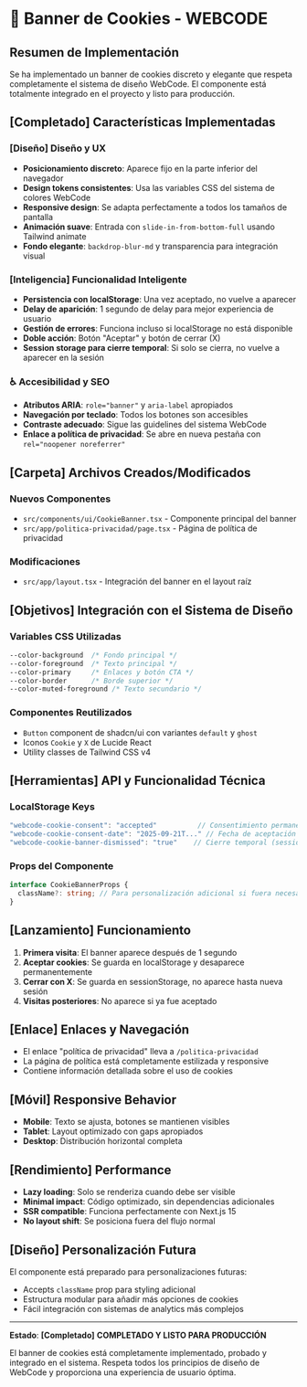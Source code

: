 # 🍪 Banner de Cookies - WEBCODE

## Resumen de Implementación

Se ha implementado un banner de cookies discreto y elegante que respeta completamente el sistema de diseño WebCode. El componente está totalmente integrado en el proyecto y listo para producción.

## **[Completado]** Características Implementadas

### **[Diseño]** Diseño y UX

- **Posicionamiento discreto**: Aparece fijo en la parte inferior del navegador
- **Design tokens consistentes**: Usa las variables CSS del sistema de colores WebCode
- **Responsive design**: Se adapta perfectamente a todos los tamaños de pantalla
- **Animación suave**: Entrada con `slide-in-from-bottom-full` usando Tailwind animate
- **Fondo elegante**: `backdrop-blur-md` y transparencia para integración visual

### **[Inteligencia]** Funcionalidad Inteligente

- **Persistencia con localStorage**: Una vez aceptado, no vuelve a aparecer
- **Delay de aparición**: 1 segundo de delay para mejor experiencia de usuario
- **Gestión de errores**: Funciona incluso si localStorage no está disponible
- **Doble acción**: Botón "Aceptar" y botón de cerrar (X)
- **Session storage para cierre temporal**: Si solo se cierra, no vuelve a aparecer en la sesión

### ♿ Accesibilidad y SEO

- **Atributos ARIA**: `role="banner"` y `aria-label` apropiados
- **Navegación por teclado**: Todos los botones son accesibles
- **Contraste adecuado**: Sigue las guidelines del sistema WebCode
- **Enlace a política de privacidad**: Se abre en nueva pestaña con `rel="noopener noreferrer"`

## **[Carpeta]** Archivos Creados/Modificados

### Nuevos Componentes

- `src/components/ui/CookieBanner.tsx` - Componente principal del banner
- `src/app/politica-privacidad/page.tsx` - Página de política de privacidad

### Modificaciones

- `src/app/layout.tsx` - Integración del banner en el layout raíz

## **[Objetivos]** Integración con el Sistema de Diseño

### Variables CSS Utilizadas

```css
--color-background  /* Fondo principal */
--color-foreground  /* Texto principal */
--color-primary     /* Enlaces y botón CTA */
--color-border      /* Borde superior */
--color-muted-foreground /* Texto secundario */
```

### Componentes Reutilizados

- `Button` component de shadcn/ui con variantes `default` y `ghost`
- Iconos `Cookie` y `X` de Lucide React
- Utility classes de Tailwind CSS v4

## **[Herramientas]** API y Funcionalidad Técnica

### LocalStorage Keys

```typescript
"webcode-cookie-consent": "accepted"          // Consentimiento permanente
"webcode-cookie-consent-date": "2025-09-21T..." // Fecha de aceptación
"webcode-cookie-banner-dismissed": "true"    // Cierre temporal (sessionStorage)
```

### Props del Componente

```typescript
interface CookieBannerProps {
  className?: string; // Para personalización adicional si fuera necesaria
}
```

## **[Lanzamiento]** Funcionamiento

1. **Primera visita**: El banner aparece después de 1 segundo
2. **Aceptar cookies**: Se guarda en localStorage y desaparece permanentemente
3. **Cerrar con X**: Se guarda en sessionStorage, no aparece hasta nueva sesión
4. **Visitas posteriores**: No aparece si ya fue aceptado

## **[Enlace]** Enlaces y Navegación

- El enlace "política de privacidad" lleva a `/politica-privacidad`
- La página de política está completamente estilizada y responsive
- Contiene información detallada sobre el uso de cookies

## **[Móvil]** Responsive Behavior

- **Mobile**: Texto se ajusta, botones se mantienen visibles
- **Tablet**: Layout optimizado con gaps apropiados
- **Desktop**: Distribución horizontal completa

## **[Rendimiento]** Performance

- **Lazy loading**: Solo se renderiza cuando debe ser visible
- **Minimal impact**: Código optimizado, sin dependencias adicionales
- **SSR compatible**: Funciona perfectamente con Next.js 15
- **No layout shift**: Se posiciona fuera del flujo normal

## **[Diseño]** Personalización Futura

El componente está preparado para personalizaciones futuras:

- Accepts `className` prop para styling adicional
- Estructura modular para añadir más opciones de cookies
- Fácil integración con sistemas de analytics más complejos

---

**Estado**: **[Completado]** **COMPLETADO Y LISTO PARA PRODUCCIÓN**

El banner de cookies está completamente implementado, probado y integrado en el sistema. Respeta todos los principios de diseño de WebCode y proporciona una experiencia de usuario óptima.
